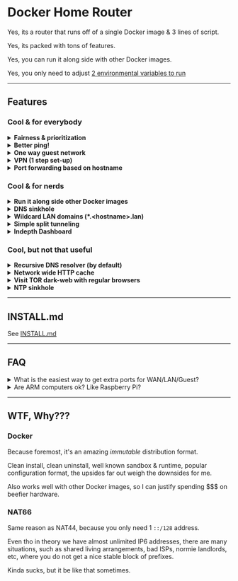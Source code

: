 # Docker Home Router

Yes, its a router that runs off of a single Docker image & 3 lines of script.

Yes, its packed with tons of features.

Yes, you can run it along side with other Docker images.

Yes, you only need to adjust [2 environmental variables to run](https://github.com/ms-jpq/docker-home-router/blob/whale/install/docker-compose.yml)

---

## Features

### Cool & for everybody

<details>
  <summary>
    <b>Fairness & prioritization</b>
  </summary>

Bandwidth is balanced on a (per-computer -> per-stream) basis.

Should help to alleviate any single computer from hogging the internet juice.

</details>

<details>
  <summary>
    <b>Better ping!</b>
  </summary>

As traffic approach maximum bandwidth, latency shoots up.

Thats why we do traffic shaping. :)

</details>

<details>
  <summary>
    <b>One way guest network</b>
  </summary>

You can talk to guests, guests can reply. Guest cannot initiate talks with you.

Pretty good to put all the untrusted stuff on the guest network.

</details>

<details>
  <summary>
    <b>VPN (1 step set-up)</b>
  </summary>

Just go to <code>http://router-name.lan:8888/wg/</code> from (not your guest network) and BAM!

There are the QR codes you can scan on your phone, to add VPN profiles. (Need the official wireguard app).

You can add as many VPN profiles as you want!

</details>

<details>
  <summary>
    <b>Port forwarding based on hostname</b>
  </summary>

Yub, who cares about MAC addresses? Not us humans.

</details>

### Cool & for nerds

<details>
  <summary>
    <b>Run it along side other Docker images</b>
  </summary>

You can run this along other Docker images!

Need I say more?

</details>

<details>
  <summary>
    <b>DNS sinkhole</b>
  </summary>

All the outbound DNS traffic is redirected to a single server, your server.

Very cash money for running DNS based adblock, such as [pihole](https://pi-hole.net/), or [adguardhome](https://github.com/AdguardTeam/AdGuardHome).

DOT is also blocked.

</details>

<details>
  <summary>
    <b>Wildcard LAN domains (*.&lthostname&gt.lan)</b>
  </summary>

Suppose you have a computer called <code>name</code>. Most routers will let you use <code>name.lan</code> to visit <code>name</code>.

I go one step further. Everything under <code>*.name.lan</code> also goes to <code>name</code>.

Very useful for reverse proxies.

</details>

<details>
  <summary>
    <b>Simple split tunneling</b>
  </summary>

All you need to do is write down the IP ranges on the other side of your tunnel, the image will automatically assign non-overlapping local networks.

</details>

<details>
  <summary>
    <b>Indepth Dashboard</b>
  </summary>

  Go to <code>http://router-name.lan:8888/</code> (from not guest network), and you will see information on DHCP leases, forwarded ports, subnet assignment, firewall rules, HTTP cache performance, and packet scheduler statistics.

</details>

### Cool, but not that useful

<details>
  <summary>
    <b>Recursive DNS resolver (by default)</b>
  </summary>

If you are worried about your ISP fiddling with your DNS or something.

</details>

<details>
  <summary>
    <b>Network wide HTTP cache</b>
  </summary>

Not very useful these days, tbh, but kinda cool.

</details>

<details>
  <summary>
    <b>Visit TOR dark-web with regular browsers</b>
  </summary>

Visit <code>.onion</code> websites without having to setup TOR.

Disclaimer: This is purely for convenience / fun, not privacy.

Only works on non-🍎 devices because 🍎 [locked this feature behind a VPN profile](https://developer.apple.com/documentation/devicemanagement/vpn/dns).

</details>

<details>
  <summary>
    <b>NTP sinkhole</b>
  </summary>

Force all your local devices to be in sync with your router's clock (and each other).

</details>

---

## INSTALL.md

See [INSTALL.md](https://github.com/ms-jpq/docker-home-router/tree/whale/install)

---

## FAQ

<details>
  <summary>What is the easiest way to get extra ports for WAN/LAN/Guest?</summary>

USB 3 ethernet adapters are very cheap and are more than enough for sub gigabit speeds.

Gigabit PCIE adapters are also very cheap, but you need extra PCIE ports.

You can also get a VLAN capable switch, but those are slightly more $$$.

</details>

<details>
  <summary>Are ARM computers ok? Like Raspberry Pi?</summary>

Non-RPi ARM computers often have horrible software compatibility, but alot of them are better bang for the buck, YMMV.

At the current price point (in Canada), RaspberryPis are just not competitive servers.

I'd just get a random smol form x86 PC from Aliexpress / Amazon, they are a tad more expensive, but alot more powerful.

</details>

---

## WTF, Why???

### Docker

Because foremost, it's an amazing _immutable_ distribution format.

Clean install, clean uninstall, well known sandbox & runtime, popular configuration format, the upsides far out weigh the downsides for me.

Also works well with other Docker images, so I can justify spending $$$ on beefier hardware.

### NAT66

Same reason as NAT44, because you only need 1 <code>::/128</code> address.

Even tho in theory we have almost unlimited IP6 addresses, there are many situations, such as shared living arrangements, bad ISPs, normie landlords, etc, where you do not get a nice stable block of prefixes.

Kinda sucks, but it be like that sometimes.
